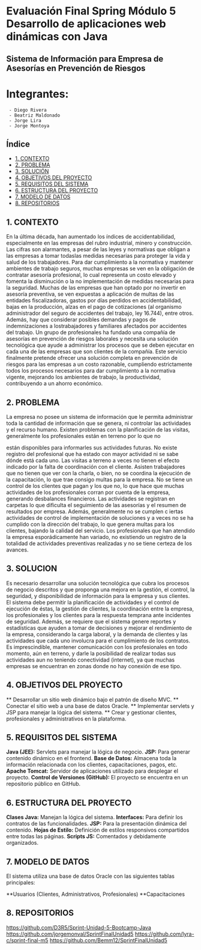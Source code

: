 # Evaluación Final Spring Módulo 5  Desarrollo de aplicaciones web dinámicas con Java
## Sistema de Información para Empresa de Asesorías en Prevención de Riesgos

# Integrantes:
     - Diego Rivera
     - Beatriz Maldonado
     - Jorge Lira
     - Jorge Montoya

## Índice

- [1. CONTEXTO](#1-CONTEXTO)
- [2. PROBLEMA](#2-PROBLEMA)
- [3. SOLUCIÓN](#3-SOLUCIÓN)
- [4. OBJETIVOS DEL PROYECTO](#4-OBJETIVOS_DEL_PROYECTO)
- [5. REQUISITOS DEL SISTEMA](#5-REQUISITOS_DEL_SISTEMA)
- [6. ESTRUCTURA DEL PROYECTO](#6-ESTRUCTURA_DEL_PROYECTO)
- [7. MODELO DE DATOS](#7-MODELO_DE_DATOS)
- [8. REPOSITORIOS](#8-REPOSITORIOS)


## 1. CONTEXTO

En la última década, han aumentado los índices de accidentabilidad, especialmente en las
empresas del rubro industrial, minero y construcción. Las cifras son alarmantes, a pesar de las
leyes y normativas que obligan a las empresas a tomar todaslas medidas necesarias para proteger
la vida y salud de los trabajadores. Para dar cumplimiento a la normativa y mantener ambientes
de trabajo seguros, muchas empresas se ven en la obligación de contratar asesoría profesional,
lo cual representa un costo elevado y fomenta la disminución o la no implementación de medidas
necesarias para la seguridad. Muchas de las empresas que han optado por no invertir en asesoría
preventiva, se ven expuestas a aplicación de multas de las entidades fiscalizadoras, gastos por
días perdidos en accidentabilidad, bajas en la producción, alzas en el pago de cotizaciones (al
organismo administrador del seguro de accidentes del trabajo, ley 16.744), entre otros. Además,
hay que considerar posibles demandas y pagos de indemnizaciones a lostrabajadores y familiares
afectados por accidentes del trabajo.
Un grupo de profesionales ha fundado una compañía de asesorías en prevención de riesgos
laborales y necesita una solución tecnológica que ayude a administrar los procesos que se deben
ejecutar en cada una de las empresas que son clientes de la compañía. Este servicio finalmente
pretende ofrecer una solución completa en prevención de riesgos para las empresas a un costo
razonable, cumpliendo estrictamente todos los procesos necesarios para dar cumplimiento a la
normativa vigente, mejorando los ambientes de trabajo, la productividad, contribuyendo a un
ahorro económico.

## 2. PROBLEMA

La empresa no posee un sistema de información que le permita administrar toda la cantidad de
información que se genera, ni controlar las actividades y el recurso humano. Existen problemas
con la planificación de las visitas, generalmente los profesionales están en terreno por lo que no

están disponibles para informarles sus actividades futuras. No existe registro del profesional que
ha estado con mayor actividad ni se sabe dónde está cada uno.
Las visitas a terreno a veces no tienen el efecto indicado por la falta de coordinación con el cliente.
Asisten trabajadores que no tienen que ver con la charla, o bien, no se coordina la ejecución de
la capacitación, lo que trae consigo multas para la empresa. No se tiene un control de los clientes
que pagan y los que no, lo que hace que muchas actividades de los profesionales corran por
cuenta de la empresa, generando desbalances financieros. Las actividades se registran en
carpetas lo que dificulta el seguimiento de las asesorías y el resumen de resultados por empresa.
Además, generalmente no se cumplen c iertas actividades de control de implementación de
soluciones y a veces no se ha cumplido con la dirección del trabajo, lo que genera multas para los
clientes, bajando la calidad del servicio. Los profesionales que han atendido la empresa
esporádicamente han variado, no existiendo un registro de la totalidad de actividades preventivas
realizadas y no se tiene certeza de los avances.

## 3. SOLUCION

Es necesario desarrollar una solución tecnológica que cubra los procesos de negocio descritos y
que proponga una mejora en la gestión, el control, la seguridad, y disponibilidad de información
para la empresa y sus clientes. El sistema debe permitir la planificación de actividades y el control
de ejecución de éstas, la gestión de clientes, la coordinación entre la empresa, los profesionales
y los clientes para la respuesta temprana ante incidentes de seguridad. Además, se requiere que
el sistema genere reportes y estadísticas que ayuden a tomar de decisiones y mejorar el
rendimiento de la empresa, considerando la carga laboral, y la demanda de clientes y las
actividades que cada uno involucra para el cumplimiento de los contratos. Es imprescindible,
mantener comunicación con los profesionales en todo momento, aún en terreno, y darle la
posibilidad de realizar todas sus actividades aun no teniendo conectividad (internet), ya que
muchas empresas se encuentran en zonas donde no hay conexión de ese tipo.

## 4. OBJETIVOS DEL PROYECTO

** Desarrollar un sitio web dinámico bajo el patrón de diseño MVC.
** Conectar el sitio web a una base de datos Oracle.
** Implementar servlets y JSP para manejar la lógica del sistema.
** Crear y gestionar clientes, profesionales y administrativos en la plataforma.


## 5. REQUISITOS DEL SISTEMA
**Java (JEE):** Servlets para manejar la lógica de negocio.
**JSP:** Para generar contenido dinámico en el frontend.
**Base de Datos:** Almacena toda la información relacionada con los clientes, capacitaciones, pagos, etc.
**Apache Tomcat:** Servidor de aplicaciones utilizado para desplegar el proyecto.
**Control de Versiones (GitHub):** El proyecto se encuentra en un repositorio público en GitHub.

## 6. ESTRUCTURA DEL PROYECTO
**Clases Java:** Manejan la lógica del sistema.
**Interfaces:** Para definir los contratos de las funcionalidades.
**JSP:** Para la presentación dinámica del contenido.
**Hojas de Estilo:** Definición de estilos responsivos compartidos entre todas las páginas.
**Scripts JS:** Comentados y debidamente organizados.

## 7. MODELO DE DATOS
El sistema utiliza una base de datos Oracle con las siguientes tablas principales:

**Usuarios (Clientes, Administrativos, Profesionales)
**Capacitaciones

## 8. REPOSITORIOS

https://github.com/D3R5/Sprint-Unidad-5-Bootcamp-Java
https://github.com/jorgemonval/SprintFinalUnidad5
https://github.com/lyra-c/sprint-final-m5
https://github.com/Bemm12/SprintFinalUnidad5

